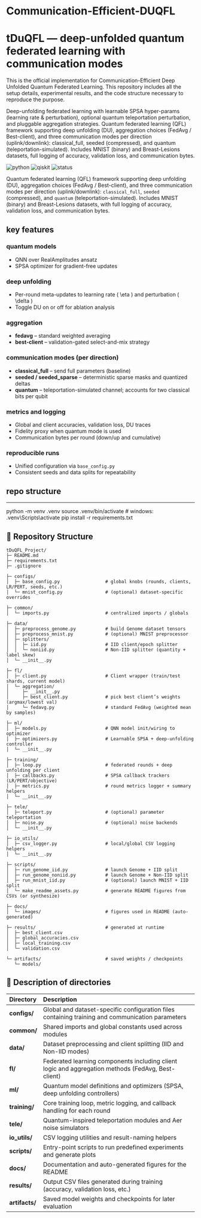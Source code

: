 # Communication-Efficient-DUQFL
# tDuQFL — deep-unfolded quantum federated learning with communication modes
This is the official implementation for Communication-Efficient Deep Unfolded Quantum Federated Learning. This repository includes all the setup details, experimental results, and the code structure necessary to reproduce the purpose.

Deep-unfolding federated learning with learnable SPSA hyper-params (learning rate & perturbation), optional quantum teleportation perturbation, and pluggable aggregation strategies.
Quantum federated learning (QFL) framework supporting deep unfolding (DU), aggregation choices (FedAvg / Best-client), and three communication modes per direction (uplink/downlink): classical_full, seeded (compressed), and quantum (teleportation-simulated). Includes MNIST (binary) and Breast-Lesions datasets, full logging of accuracy, validation loss, and communication bytes.

![python](https://img.shields.io/badge/python-3.10%2B-blue)
![qiskit](https://img.shields.io/badge/qiskit-yes-5A3FD9)
![status](https://img.shields.io/badge/status-research--prototype-green)

Quantum federated learning (QFL) framework supporting deep unfolding (DU), aggregation choices
(FedAvg / Best-client), and three communication modes per direction (uplink/downlink):
`classical_full`, `seeded` (compressed), and `quantum` (teleportation-simulated).
Includes MNIST (binary) and Breast-Lesions datasets, with full logging of accuracy,
validation loss, and communication bytes.

## key features

### quantum models
- QNN over RealAmplitudes ansatz  
- SPSA optimizer for gradient-free updates

### deep unfolding
- Per-round meta-updates to learning rate \( \eta \) and perturbation \( \delta \)
- Toggle DU on or off for ablation analysis

### aggregation
- **fedavg** – standard weighted averaging  
- **best-client** – validation-gated select-and-mix strategy

### communication modes (per direction)
- **classical_full** – send full parameters (baseline)  
- **seeded / seeded_sparse** – deterministic sparse masks and quantized deltas  
- **quantum** – teleportation-simulated channel; accounts for two classical bits per qubit

### metrics and logging
- Global and client accuracies, validation loss, DU traces  
- Fidelity proxy when quantum mode is used  
- Communication bytes per round (down/up and cumulative)

### reproducible runs
- Unified configuration via `base_config.py`
- Consistent seeds and data splits for repeatability

## repo structure

---
python -m venv .venv
source .venv/bin/activate      # windows: .venv\Scripts\activate
pip install -r requirements.txt

## 📁 Repository Structure

```text
tDuQFL_Project/
├─ README.md
├─ requirements.txt
├─ .gitignore

├─ configs/
│  ├─ base_config.py                 # global knobs (rounds, clients, LR/PERT, seeds, etc.)
│  └─ mnist_config.py                # (optional) dataset-specific overrides

├─ common/
│  └─ imports.py                     # centralized imports / globals

├─ data/
│  ├─ preprocess_genome.py           # build Genome dataset tensors
│  ├─ preprocess_mnist.py            # (optional) MNIST preprocessor
│  ├─ splitters/
│  │  ├─ iid.py                      # IID client/epoch splitter
│  │  └─ noniid.py                   # Non-IID splitter (quantity + label skew)
│  └─ __init__.py

├─ fl/
│  ├─ client.py                      # Client wrapper (train/test shards, current model)
│  └─ aggregation/
│     ├─ __init__.py
│     ├─ best_client.py              # pick best client’s weights (argmax/lowest val)
│     └─ fedavg.py                   # standard FedAvg (weighted mean by samples)

├─ ml/
│  ├─ models.py                      # QNN model init/wiring to optimizer
│  ├─ optimizers.py                  # Learnable SPSA + deep-unfolding controller
│  └─ __init__.py

├─ training/
│  ├─ loop.py                        # federated rounds + deep unfolding per client
│  ├─ callbacks.py                   # SPSA callback trackers (LR/PERT/objective)
│  ├─ metrics.py                     # round metrics logger + summary helpers
│  └─ __init__.py

├─ tele/
│  ├─ teleport.py                    # (optional) parameter teleportation
│  ├─ noise.py                       # (optional) noise backends
│  └─ __init__.py

├─ io_utils/
│  ├─ csv_logger.py                  # local/global CSV logging helpers
│  └─ __init__.py

├─ scripts/
│  ├─ run_genome_iid.py              # launch Genome + IID split
│  ├─ run_genome_noniid.py           # launch Genome + Non-IID split
│  ├─ run_mnist_iid.py               # (optional) launch MNIST + IID split
│  └─ make_readme_assets.py          # generate README figures from CSVs (or synthesize)

├─ docs/
│  └─ images/                        # figures used in README (auto-generated)

├─ results/                          # generated at runtime
│  ├─ best_client.csv
│  ├─ global_accuracies.csv
│  ├─ local_training.csv
│  └─ validation.csv

└─ artifacts/                        # saved weights / checkpoints
   └─ models/
```

## 🧾 Description of directories

| Directory | Description |
|:-----------|:-------------|
| **configs/** | Global and dataset-specific configuration files containing training and communication parameters |
| **common/** | Shared imports and global constants used across modules |
| **data/** | Dataset preprocessing and client splitting (IID and Non-IID modes) |
| **fl/** | Federated learning components including client logic and aggregation methods (FedAvg, Best-client) |
| **ml/** | Quantum model definitions and optimizers (SPSA, deep unfolding controllers) |
| **training/** | Core training loop, metric logging, and callback handling for each round |
| **tele/** | Quantum-inspired teleportation modules and Aer noise simulators |
| **io_utils/** | CSV logging utilities and result-naming helpers |
| **scripts/** | Entry-point scripts to run predefined experiments and generate plots |
| **docs/** | Documentation and auto-generated figures for the README |
| **results/** | Output CSV files generated during training (accuracy, validation loss, etc.) |
| **artifacts/** | Saved model weights and checkpoints for later evaluation |
